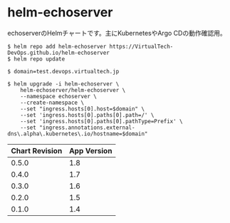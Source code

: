 # helm-echoserver

echoserverのHelmチャートです。主にKubernetesやArgo CDの動作確認用。

```
$ helm repo add helm-echoserver https://VirtualTech-DevOps.github.io/helm-echoserver
$ helm repo update
```

```
$ domain=test.devops.virtualtech.jp

$ helm upgrade -i helm-echoserver \
    helm-echoserver/helm-echoserver \
    --namespace echoserver \
    --create-namespace \
    --set "ingress.hosts[0].host=$domain" \
    --set 'ingress.hosts[0].paths[0].path=/' \
    --set 'ingress.hosts[0].paths[0].pathType=Prefix' \
    --set "ingress.annotations.external-dns\.alpha\.kubernetes\.io/hostname=$domain"
```

| Chart Revision | App Version |
|----------------|-------------|
| 0.5.0          | 1.8         |
| 0.4.0          | 1.7         |
| 0.3.0          | 1.6         |
| 0.2.0          | 1.5         |
| 0.1.0          | 1.4         |
